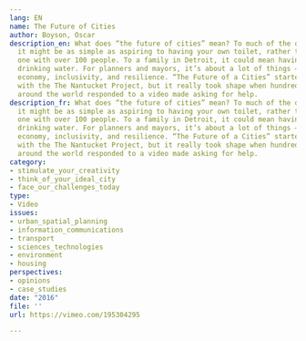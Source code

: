 ```yaml
---
lang: EN
name: The Future of Cities
author: Boyson, Oscar
description_en: What does “the future of cities” mean? To much of the developing world,
  it might be as simple as aspiring to having your own toilet, rather than sharing
  one with over 100 people. To a family in Detroit, it could mean having non-toxic
  drinking water. For planners and mayors, it’s about a lot of things — sustainability,
  economy, inclusivity, and resilience. “The Future of a Cities” started as a collaboration
  with the The Nantucket Project, but it really took shape when hundreds of people
  around the world responded to a video made asking for help.
description_fr: What does “the future of cities” mean? To much of the developing world,
  it might be as simple as aspiring to having your own toilet, rather than sharing
  one with over 100 people. To a family in Detroit, it could mean having non-toxic
  drinking water. For planners and mayors, it’s about a lot of things — sustainability,
  economy, inclusivity, and resilience. “The Future of a Cities” started as a collaboration
  with the The Nantucket Project, but it really took shape when hundreds of people
  around the world responded to a video made asking for help.
category:
- stimulate_your_creativity
- think_of_your_ideal_city
- face_our_challenges_today
type:
- Video
issues:
- urban_spatial_planning
- information_communications
- transport
- sciences_technologies
- environment
- housing
perspectives:
- opinions
- case_studies
date: "2016"
file: ''
url: https://vimeo.com/195304295

---
```

